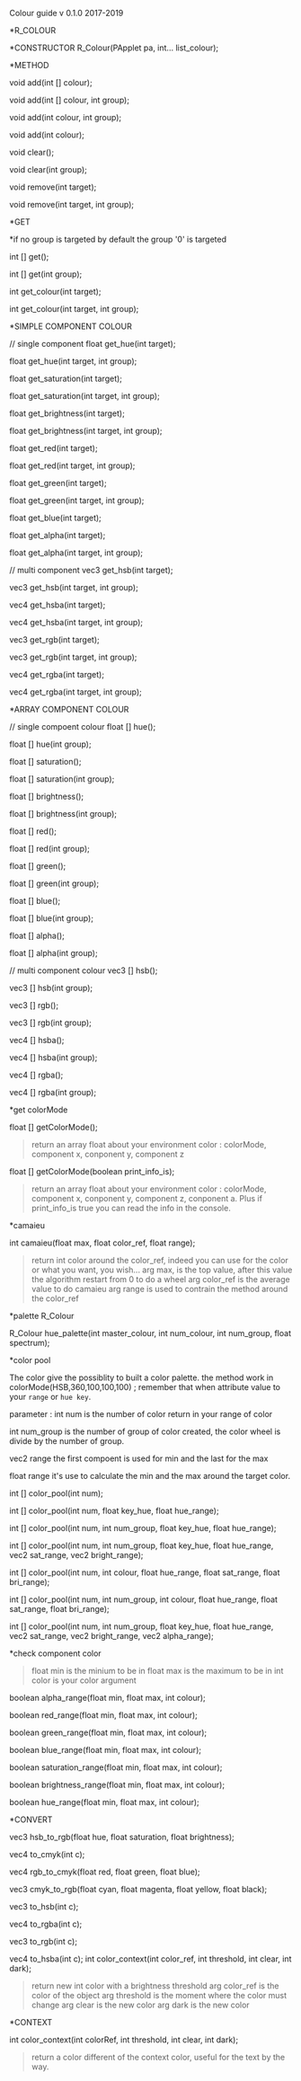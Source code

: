Colour guide
v 0.1.0
2017-2019

*R_COLOUR


*CONSTRUCTOR
R_Colour(PApplet pa, int... list_colour);


*METHOD

void add(int [] colour);

void add(int [] colour, int group);

void add(int colour, int group);

void add(int colour);



void clear();

void clear(int group);

void remove(int target);

void remove(int target, int group);


*GET

*if no group is targeted by default the group '0' is targeted

int [] get();

int [] get(int group);

int get_colour(int target);

int get_colour(int target, int group);


*SIMPLE COMPONENT COLOUR

// single component
float get_hue(int target);

float get_hue(int target, int group);
  
float get_saturation(int target);

float get_saturation(int target, int group);
  
float get_brightness(int target);

float get_brightness(int target, int group);

float get_red(int target);

float get_red(int target, int group);
  
float get_green(int target);

float get_green(int target, int group);

float get_blue(int target);

float get_alpha(int target);

float get_alpha(int target, int group);

// multi component
vec3 get_hsb(int target);

vec3 get_hsb(int target, int group);

vec4 get_hsba(int target);

vec4 get_hsba(int target, int group);

vec3 get_rgb(int target);

vec3 get_rgb(int target, int group);
  
vec4 get_rgba(int target);

vec4 get_rgba(int target, int group);
  

*ARRAY COMPONENT COLOUR

// single compoent colour 
float [] hue();

float [] hue(int group);

float [] saturation();

float [] saturation(int group);

float [] brightness();

float [] brightness(int group);

float [] red();

float [] red(int group);

float [] green();

float [] green(int group);
  
float [] blue();

float [] blue(int group);

float [] alpha();

float [] alpha(int group);

// multi component colour
vec3 [] hsb();
  
vec3 [] hsb(int group);
  
vec3 [] rgb();

vec3 [] rgb(int group);

vec4 [] hsba();

vec4 [] hsba(int group);
  
vec4 [] rgba();

vec4 [] rgba(int group);







*get colorMode

float [] getColorMode();
>return an array float about your environment color : colorMode, component x, conponent y, component z

float [] getColorMode(boolean print_info_is);
>return an array float about your environment color : colorMode, component x, conponent y, component z, conponent a. Plus if print_info_is true you can read the info in the console.

*camaieu

int camaieu(float max, float color_ref, float range);
>return int color around the color_ref, indeed you can use for the color or what you want, you wish...
>arg max, is the top value, after this value the algorithm restart from 0 to do a wheel
>arg color_ref is the average value to do camaieu
>arg range is used to contrain the method around the color_ref







*palette R_Colour

R_Colour hue_palette(int master_colour, int num_colour, int num_group, float spectrum);


*color pool

The color give the possiblity to built a color palette.
the method work in colorMode(HSB,360,100,100,100) ;
remember that when attribute value to your `range` or `hue key`.

parameter :
int num is the number of color return in your range of color

int num_group is the number of group of color created, the color wheel is divide by the number of group.

vec2 range the first compoent is used for min and the last for the max

float range it's use to calculate the min and the max around the target color.

int [] color_pool(int num);

int [] color_pool(int num, float key_hue, float hue_range);

int [] color_pool(int num, int num_group, float key_hue, float hue_range);

int [] color_pool(int num, int num_group, float key_hue, float hue_range, vec2 sat_range, vec2 bright_range);

int [] color_pool(int num, int colour, float hue_range, float sat_range, float bri_range);

int [] color_pool(int num, int num_group, int colour, float hue_range, float sat_range, float bri_range);

int [] color_pool(int num, int num_group, float key_hue, float hue_range, vec2 sat_range, vec2 bright_range, vec2 alpha_range);


*check component color

>float min is the minium to be in
>float max is the maximum to be in
>int color is your color argument

boolean alpha_range(float min, float max, int colour);

boolean red_range(float min, float max, int colour);

boolean green_range(float min, float max, int colour);

boolean blue_range(float min, float max, int colour);

boolean saturation_range(float min, float max, int colour);

boolean brightness_range(float min, float max, int colour);

boolean hue_range(float min, float max, int colour);





*CONVERT

vec3 hsb_to_rgb(float hue, float saturation, float brightness);

vec4 to_cmyk(int c);

vec4 rgb_to_cmyk(float red, float green, float blue);

vec3 cmyk_to_rgb(float cyan, float magenta, float yellow, float black);

vec3 to_hsb(int c);

vec4 to_rgba(int c);

vec3 to_rgb(int c);

vec4 to_hsba(int c);
int color_context(int color_ref, int threshold, int clear, int dark);
>return new int color with a brightness threshold
>arg color_ref is the color of the object
>arg threshold is the moment where the color must change
>arg clear is the new color
>arg dark is the new color



*CONTEXT

int color_context(int colorRef, int threshold, int clear, int dark);
>return a color different of the context color, useful for the text by the way.




